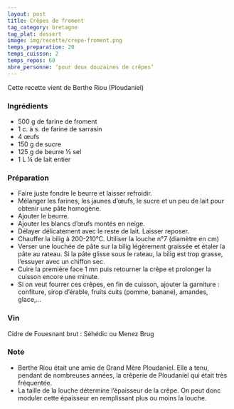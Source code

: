 ```yaml
---
layout: post
title: Crêpes de froment
tag_category: bretagne
tag_plat: dessert
image: img/recette/crepe-froment.png
temps_preparation: 20
temps_cuisson: 2
temps_repos: 60
nbre_personne: ‘pour deux douzaines de crêpes’
---
```


Cette recette vient de Berthe Riou (Ploudaniel)

### Ingrédients
* 500 g de farine de froment
* 1 c. à s. de farine de sarrasin
* 4 œufs
* 150 g de sucre
* 125 g de beurre ½ sel
* 1 L ¼  de lait entier

### Préparation
* Faire juste fondre le beurre et laisser refroidir.
* Mélanger les farines, les jaunes d’œufs, le sucre et un peu de lait pour obtenir une pâte homogène.
* Ajouter le beurre.
* Ajouter les blancs d’œufs montés en neige.
* Délayer délicatement avec le reste de lait. Laisser reposer.
* Chauffer la bilig à 200-210°C. Utiliser la louche n°7 (diamètre en cm)
* Verser une louchée de pâte sur la bilig légèrement graissée et étaler la pâte au rateau. Si la pâte glisse sous le rateau, la bilig est trop grasse, l’essuyer avec un chiffon sec.
* Cuire la première face 1 mn puis retourner la crêpe et prolonger la cuisson encore une minute.
* Si on veut fourrer ces crêpes, en fin de cuisson, ajouter la garniture : confiture, sirop d’érable, fruits cuits (pomme, banane), amandes, glace,…

### Vin
Cidre de Fouesnant brut : Séhédic ou Menez Brug

### Note
* Berthe Riou était une amie de Grand Mère Ploudaniel. Elle a tenu, pendant de nombreuses années, la crêperie de Ploudaniel qui était très fréquentée.
* La taille de la louche détermine l’épaisseur de la crêpe. On peut donc moduler cette épaisseur en remplissant plus ou moins la louche.
